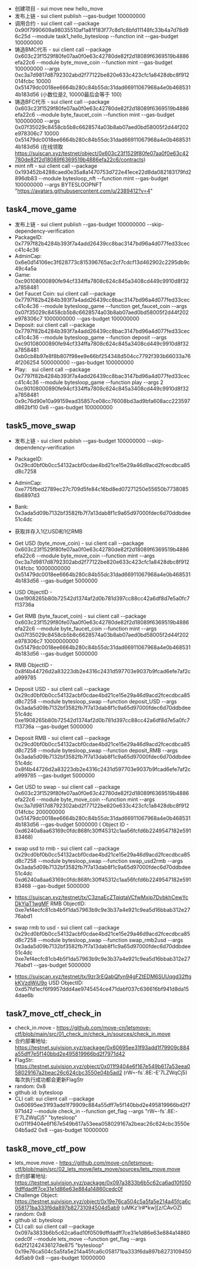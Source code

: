 
- 创建项目 - sui move new hello_move
- 发布上链 - sui client publish --gas-budget 100000000
- 调用合约 - sui client call --package 0x90f7990609a98035510af1a81f183f77c8d1c8bfd11148fc33b4a7d78d96c25d --module task1_hello_bytesloop --function init --gas-budget 100000000
- 铸造BMC代币 - sui client call --package 0x603c23f1529f80fe07aa0f0e63c42780de82f2d18089f6369519b4886efa22c6 --module byte_move_coin --function mint --gas-budget 100000000 --args 0xc3a7d9817d8792302abd2f77122be820e633c423cfc1a8428dbc8f912014fcbc 10000 0x51479dc0018ee6664b280c84b55dc31dad66911067968a4e0b4685314b183d56 (小数位是2, 10000最后会等于 100)
- 铸造BFC代币 - sui client call --package 0x603c23f1529f80fe07aa0f0e63c42780de82f2d18089f6369519b4886efa22c6 --module byte_faucet_coin --function mint --gas-budget 100000000 --args 0x07f35029c8458cb5b8c6628574a03b8ab07aed0bd58005f2d44f202e978306c7 10000 0x51479dc0018ee6664b280c84b55dc31dad66911067968a4e0b4685314b183d56 (在线领取 https://suiscan.xyz/testnet/object/0x603c23f1529f80fe07aa0f0e63c42780de82f2d18089f6369519b4886efa22c6/contracts)
- mint nft - sui client call --package 0x193452b4288caed0e35a8a1470753d722e41ece22d8da082183179fd2896db83 --module bytesloop_nft --function mint --gas-budget 100000000 --args BYTESLOOPNFT "https://avatars.githubusercontent.com/u/2389412?v=4"

## task4_move_game

- 发布上链 - sui client publish --gas-budget 100000000 --skip-dependency-verification
- PackageID: 0x7797f82b4284b393f7a4add26439cc8bac3147bd96a4d077fed33cecc41c4c36
- AdminCap: 0x6e0d14106ec3f628773c815396765ac2cf7cdcf13d462902c2295db9c49c4a5a
- Game: 0xc90108000890fe94cf334ffa7808c624c845a3408cd449c9910d8f32a7858481
- Get Faucet Coin: sui client call --package 0x7797f82b4284b393f7a4add26439cc8bac3147bd96a4d077fed33cecc41c4c36 --module bytesloop_game --function get_faucet_coin --args 0x07f35029c8458cb5b8c6628574a03b8ab07aed0bd58005f2d44f202e978306c7 1000000000 --gas-budget 100000000
- Deposit: sui client call --package 0x7797f82b4284b393f7a4add26439cc8bac3147bd96a4d077fed33cecc41c4c36 --module bytesloop_game --function deposit --args 0xc90108000890fe94cf334ffa7808c624c845a3408cd449c9910d8f32a7858481 0xb0cb8b97e8f8b807f98ee9e66bf254348d504cc7792f393b66033a764f206254 500000000 --gas-budget 100000000
- Play:　sui client call --package 0x7797f82b4284b393f7a4add26439cc8bac3147bd96a4d077fed33cecc41c4c36 --module bytesloop_game --function play --args 2 0xc90108000890fe94cf334ffa7808c624c845a3408cd449c9910d8f32a7858481 0x9c76d90e10a99159ead35857ce08cc76008bd3ad9bfa608acc223597d862bf10 0x6 --gas-budget 100000000


## task5_move_swap

- 发布上链 - sui client publish --gas-budget 100000000 --skip-dependency-verification
- PackageID: 0x29cd0bf0b0cc54132acbf0cdae4bd21ce15e29a46d9acd2fcecdbca85d8c7258
- AdminCap: 0xe775fbed2789ec27c709d5fe84c16bd8ed07271250e55650b77380856b6897d3
- Bank: 0x3ada5d09b7132bf3582fb7f7a13dab8f1c9a65d97000fdec6d70ddbdee51c4dc

- 获取并存入1亿USD和1亿RMB
- Get USD (byte_move_coin) - sui client call --package 0x603c23f1529f80fe07aa0f0e63c42780de82f2d18089f6369519b4886efa22c6 --module byte_move_coin --function mint --args 0xc3a7d9817d8792302abd2f77122be820e633c423cfc1a8428dbc8f912014fcbc 10000000000 0x51479dc0018ee6664b280c84b55dc31dad66911067968a4e0b4685314b183d56 --gas-budget 5000000
- USD ObjectID - 0xe1908265b80b72542d1374af2d0b781d397cc88cc42a6df8d7e5a0fc7f13736a
- Get RMB (byte_faucet_coin) - sui client call --package 0x603c23f1529f80fe07aa0f0e63c42780de82f2d18089f6369519b4886efa22c6 --module byte_faucet_coin --function mint --args 0x07f35029c8458cb5b8c6628574a03b8ab07aed0bd58005f2d44f202e978306c7 10000000000 0x51479dc0018ee6664b280c84b55dc31dad66911067968a4e0b4685314b183d56 --gas-budget 5000000
- RMB ObjectID - 0x8f4b44726d2a83223db2e4316c2431d597703e9037b9fcad6efe7af2ca999785
- Deposit USD - sui client call --package 0x29cd0bf0b0cc54132acbf0cdae4bd21ce15e29a46d9acd2fcecdbca85d8c7258 --module bytesloop_swap --function deposit_USD --args 0x3ada5d09b7132bf3582fb7f7a13dab8f1c9a65d97000fdec6d70ddbdee51c4dc 0xe1908265b80b72542d1374af2d0b781d397cc88cc42a6df8d7e5a0fc7f13736a --gas-budget 5000000
- Deposit RMB - sui client call --package 0x29cd0bf0b0cc54132acbf0cdae4bd21ce15e29a46d9acd2fcecdbca85d8c7258 --module bytesloop_swap --function deposit_RMB --args 0x3ada5d09b7132bf3582fb7f7a13dab8f1c9a65d97000fdec6d70ddbdee51c4dc 0x8f4b44726d2a83223db2e4316c2431d597703e9037b9fcad6efe7af2ca999785 --gas-budget 5000000

- Get USD to swap - sui client call --package 0x603c23f1529f80fe07aa0f0e63c42780de82f2d18089f6369519b4886efa22c6 --module byte_move_coin --function mint --args 0xc3a7d9817d8792302abd2f77122be820e633c423cfc1a8428dbc8f912014fcbc 200000000 0x51479dc0018ee6664b280c84b55dc31dad66911067968a4e0b4685314b183d56 --gas-budget 5000000 (
Object ID - 0xd6240a8aa63169c0fdc868fc30ff45312c1aa56fcfd6b2249547182e59183468)
- swap usd to rmb - sui client call --package 0x29cd0bf0b0cc54132acbf0cdae4bd21ce15e29a46d9acd2fcecdbca85d8c7258 --module bytesloop_swap --function swap_usd2rmb --args 0x3ada5d09b7132bf3582fb7f7a13dab8f1c9a65d97000fdec6d70ddbdee51c4dc 0xd6240a8aa63169c0fdc868fc30ff45312c1aa56fcfd6b2249547182e59183468 --gas-budget 5000000
- https://suiscan.xyz/testnet/tx/C3znaEcZTqiqtaVCfwMxip7DvbkhCewYcDkYiaT1wgMF  RMB ObjectID: 0xe7ef4ecfc81cb4b5f1da57963b9c9e3b37a4e921c9ea5d16bbab312e2776abd1
- swap rmb to usd - sui client call --package 0x29cd0bf0b0cc54132acbf0cdae4bd21ce15e29a46d9acd2fcecdbca85d8c7258 --module bytesloop_swap --function swap_rmb2usd --args 0x3ada5d09b7132bf3582fb7f7a13dab8f1c9a65d97000fdec6d70ddbdee51c4dc 0xe7ef4ecfc81cb4b5f1da57963b9c9e3b37a4e921c9ea5d16bbab312e2776abd1 --gas-budget 5000000
- https://suiscan.xyz/testnet/tx/9zr3rEQabQfyn94gFZtEDM6SUUqgd32ftgkKVzdWiU9o  USD ObjectID: 0xd57fd1ecf6f9957ddd4ae9745454ce471dabf037c636616bf941d8da154dae6b


## task7_move_ctf_check_in

- check_in.move - https://github.com/move-cn/letsmove-ctf/blob/main/src/01_check_in/check_in/sources/check_in.move
- 合约部署地址: https://testnet.suivision.xyz/package/0x60695ee31f93add1f79909c884a55dff7e5f140bbd2e495819966bd2f7971d42
- FlagStr: https://testnet.suivision.xyz/object/0x011f9404e6f167e549b617a53eea058029167a2beac26c624cbc3550e04b5ad2 (rW~-fs`.8E:-E'7LZWqCj5) 每次执行成功都会更新FlagStr
- random: 0x8
- github id: bytesloop
- CLI call: sui client call --package 0x60695ee31f93add1f79909c884a55dff7e5f140bbd2e495819966bd2f7971d42 --module check_in --function get_flag --args "rW~-fs`.8E:-E'7LZWqCj5" "bytesloop" 0x011f9404e6f167e549b617a53eea058029167a2beac26c624cbc3550e04b5ad2 0x8 --gas-budget 10000000


## task8_move_ctf_pow

- lets_move.move - https://github.com/move-cn/letsmove-ctf/blob/main/src/02_lets_move/lets_move/sources/lets_move.move
- 合约部署地址: https://testnet.suivision.xyz/package/0x097a3833b6b5c62ca6ad10f0509dffdadff7ce31e1d86e63e884a14860cedc0f
- Challenge Object: https://testnet.suivision.xyz/object/0x19e76ca504c5a5fa5e214a45fca6c058171ba333f6da897b82731094504d5ab9 (uMKz'lr#*kw][z/CAvOZ)
- random: 0x8
- github id: bytesloop
- CLI call: sui client call --package 0x097a3833b6b5c62ca6ad10f0509dffdadff7ce31e1d86e63e884a14860cedc0f --module lets_move --function get_flag --args 6d2f21242436127de875 "bytesloop" 0x19e76ca504c5a5fa5e214a45fca6c058171ba333f6da897b82731094504d5ab9 0x8 --gas-budget 10000000